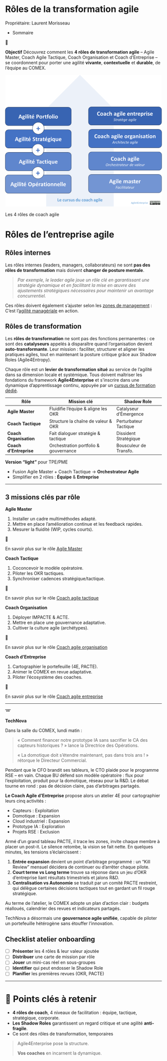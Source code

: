 # Rôles de la transformation agile

Propriétaire: Laurent Morisseau

- Sommaire

<aside>
🔘

**Objectif**
Découvrez comment les **4 rôles de transformation agile** – Agile Master, Coach Agile Tactique, Coach Organisation et Coach d’Entreprise – se coordonnent pour porter une agilité **vivante**, **contextuelle** et **durable**, de l’équipe au COMEX.

</aside>

![Les 4 rôles de coach agile](image.png)

Les 4 rôles de coach agile

# Rôles de l’entreprise agile

## Rôles internes

Les rôles internes (leaders, managers, collaborateurs) ne sont **pas des rôles de transformation** mais doivent **changer de posture mentale**.

> *Par exemple, le leader agile joue un rôle clé en garantissant une stratégie dynamique et en facilitant la mise en œuvre des ajustements stratégiques nécessaires pour maintenir un avantage concurrentiel.*
> 

Ces rôles doivent également s’ajuster selon les [zones de management](https://www.notion.so/Les-zones-de-management-14590eaf28ff80fc9395fe20b7c9f556?pvs=21) : C’est l’[agilité managériale](https://www.notion.so/L-agilit-manag-riale-18b90eaf28ff8023814bdcc2e0240ac4?pvs=21) en action.

## **Rôles de transformation**

Les **rôles de transformation** ne sont pas des fonctions permanentes : ce sont des **catalyseurs** appelés à disparaître quand l’organisation devient **auto-transformante**. Leur mission : faciliter, structurer et aligner les pratiques agiles, tout en maintenant la posture critique grâce aux Shadow Roles (Agile4Entropy).

Chaque rôle est un **levier de transformation situé** au service de l’agilité dans sa dimension locale et systémique. Tous doivent maîtriser les fondations du framework **Agile4Enterprise** et s'inscrire dans une dynamique d’apprentissage continu, appuyée par un [cursus de formation dédié](https://www.notion.so/Training-A4E-Certified-Learning-13590eaf28ff809db713ca5f8378e44c?pvs=21).

| Rôle | Mission clé | Shadow Role |
| --- | --- | --- |
| **Agile Master** | Fluidifie l’équipe & aligne les OKR | Catalyseur d’Émergence |
| **Coach Tactique** | Structure la chaîne de valeur & OKR | Perturbateur Tactique |
| **Coach Organisation** | Fait dialoguer stratégie & tactique | Dissident Stratégique |
| **Coach d’Entreprise** | Orchestration portfolio & gouvernance | Bousculeur de Transfo. |

**Version “light”** pour TPE/PME

- Fusion Agile Master + Coach Tactique → **Orchestrateur Agile**
- Simplifier en 2 rôles : **Équipe** & **Entreprise**

---

## 3 missions clés par rôle

**Agile Master**

1. Installer un cadre multiméthodes adapté.
2. Mettre en place l’amélioration continue et les feedback rapides.
3. Mesurer la fluidité (WIP, cycles courts).

<aside>
🔎

 En savoir plus sur le rôle [Agile Master](https://www.notion.so/Agile-Master-20290eaf28ff8055b4b7cd3a9568e9d7?pvs=21)

</aside>

**Coach Tactique**

1. Coconcevoir le modèle opératoire.
2. Piloter les OKR tactiques.
3. Synchroniser cadences stratégique/tactique.

<aside>
🔎

 En savoir plus sur le rôle [Coach agile tactique](https://www.notion.so/Coach-Agile-Tactique-20290eaf28ff80c7a5a6c72580a7cb1f?pvs=21)

</aside>

**Coach Organisation**

1. Déployer IMPACTE & ACTE.
2. Mettre en place une gouvernance adaptative.
3. Cultiver la culture agile (archétypes).

<aside>
🔎

 En savoir plus sur le rôle [Coach agile organisation](https://www.notion.so/Coach-Agile-Organisation-20290eaf28ff807da55fc4db36ba73d8?pvs=21)

</aside>

**Coach d’Entreprise**

1. Cartographier le portefeuille (4E, PACTE).
2. Animer le COMEX en revue adaptative.
3. Piloter l’écosystème des coaches.

<aside>
🔎

 En savoir plus sur le rôle [Coach agile entreprise](https://www.notion.so/Coach-Agile-d-Entreprise-20290eaf28ff803ea2cdfff95e87f582?pvs=21)

</aside>

---

<aside>
➿

**TechNova**

Dans la salle du COMEX, lundi matin :

> « Comment financer notre prototype IA sans sacrifier le CA des capteurs historiques ? » lance la Directrice des Opérations.
> 
> 
> « La domotique doit s’étendre maintenant, pas dans trois ans ! » rétorque le Directeur Commercial.
> 

Pendant que le CFO brandit ses tableurs, le CTO plaide pour le programme RSE – en vain. Chaque BU défend son modèle opératoire : flux pour l’exploitation, produit pour la domotique, réseau pour la R&D. Le débat tourne en rond : pas de décision claire, pas d’arbitrages partagés.

**Le Coach Agile d’Entreprise** propose alors un atelier 4E pour cartographier leurs cinq activités :

- Capteurs : Exploitation
- Domotique : Expansion
- Cloud industriel : Expansion
- Prototype IA : Exploration
- Projets RSE : Exclusion

Armé d’un grand tableau PACTE, il trace les zones, invite chaque membre à placer un post-it. Le silence retombe, la vision se fait nette. En quelques minutes, les tensions s’éclaircissent :

1. **Entrée expansion** devient un point d’arbitrage programmé : un “Kill Review” mensuel décidera de continuer ou d’arrêter chaque pilote.
2. **Court terme vs Long terme** trouve sa réponse dans un jeu d’OKR d’entreprise liant résultats trimestriels et jalons R&D.
3. **Centralisation vs Autonomie** se traduit par un comité PACTE restreint, qui délègue certaines décisions tactiques tout en gardant un fil rouge stratégique.

Au terme de l’atelier, le COMEX adopte un plan d’action clair : budgets réalloués, calendrier des revues et indicateurs partagés.

TechNova a désormais une **gouvernance agile unifiée**, capable de piloter un portefeuille hétérogène sans étouffer l’innovation.

</aside>

## Checklist atelier onboarding

- [ ]  **Présenter** les 4 rôles & leur valeur ajoutée
- [ ]  **Distribuer** une carte de mission par rôle
- [ ]  **Jouer** un mini-cas réel en sous-groupes
- [ ]  **Identifier** qui peut endosser le Shadow Role
- [ ]  **Planifier** les premières revues (OKR, PACTE)

---

# 🔑 Points clés à retenir

- **4 rôles de coach**, 4 niveaux de facilitation : équipe, tactique, stratégique, corporate.
- **Les Shadow Roles** garantissent un regard critique et une agilité **anti-fragile**.
- Ce sont des rôles de transformation, temporaires

> Agile4Enterprise pose la structure.
> 
> 
> **Vos coaches** en incarnent la dynamique.
>